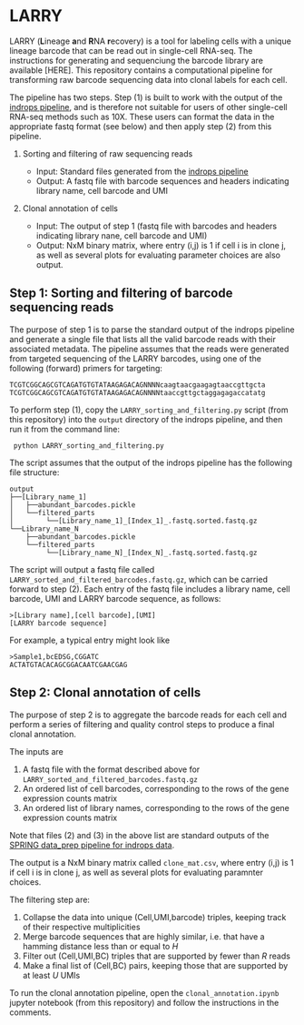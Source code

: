 # LARRY

LARRY (**L**ineage **a**nd **R**NA **r**ecovery) is a tool for labeling cells with a unique lineage barcode that can be read out in single-cell RNA-seq. The instructions for generating and sequenciung the barcode library are available [HERE]. This repository contains a computational pipeline for transforming raw barcode sequencing data into clonal labels for each cell. 

The pipeline has two steps. Step (1) is built to work with the output of the [indrops pipeline](https://github.com/indrops/indrops), and is therefore not suitable for users of other single-cell RNA-seq methods such as 10X. These users can format the data in the appropriate fastq format (see below) and then apply step (2) from this pipeline. 

1. Sorting and filtering of raw sequencing reads
    * Input: Standard files generated from the [indrops pipeline](https://github.com/indrops/indrops)
    * Output: A fastq file with barcode sequences and headers indicating library name, cell barcode and UMI 

2. Clonal annotation of cells
    * Input: The output of step 1 (fastq file with barcodes and headers indicating library nane, cell barcode and UMI)
    * Output: NxM binary matrix, where entry (i,j) is 1 if cell i is in clone j, as well as several plots for evaluating parameter choices are also output. 


## Step 1: Sorting and filtering of barcode sequencing reads

The purpose of step 1 is to parse the standard output of the indrops pipeline and generate a single file that lists all the valid barcode reads with their associated metadata. The pipeline assumes that the reads were generated from targeted sequencing of the LARRY barcodes, using one of the following (forward) primers for targeting:

```
TCGTCGGCAGCGTCAGATGTGTATAAGAGACAGNNNNcaagtaacgaagagtaaccgttgcta
TCGTCGGCAGCGTCAGATGTGTATAAGAGACAGNNNNtaaccgttgctaggagagaccatatg
```

To perform step (1), copy the ```LARRY_sorting_and_filtering.py``` script (from this repository) into the ```output``` directory of the indrops pipeline, and then run it from the command line:

``` python LARRY_sorting_and_filtering.py```

The script assumes that the output of the indrops pipeline has the following file structure:

```
output
├──[Library_name_1]
│   ├──abundant_barcodes.pickle
│   └──filtered_parts
│        └──[Library_name_1]_[Index_1]_.fastq.sorted.fastq.gz
└──Library_name_N
    ├──abundant_barcodes.pickle
    └──filtered_parts
         └──[Library_name_N]_[Index_N]_.fastq.sorted.fastq.gz
```

The script will output a fastq file called ```LARRY_sorted_and_filtered_barcodes.fastq.gz```, which can be carried forward to step (2). Each entry of the fastq file includes a library name, cell barcode, UMI and LARRY barcode sequence, as follows:

```
>[Library name],[cell barcode],[UMI]
[LARRY barcode sequence]
```

For example, a typical entry might look like

```
>Sample1,bcEDSG,CGGATC
ACTATGTACACAGCGGACAATCGAACGAG
```

## Step 2: Clonal annotation of cells

The purpose of step 2 is to aggregate the barcode reads for each cell and perform a series of filtering and quality control steps to produce a final clonal annotation. 

The inputs are

1. A fastq file with the format described above for ```LARRY_sorted_and_filtered_barcodes.fastq.gz```
2. An ordered list of cell barcodes, corresponding to the rows of the gene expression counts matrix
3. An ordered list of library names, corresponding to the rows of the gene expression counts matrix

Note that files (2) and (3) in the above list are standard outputs of the [SPRING data_prep pipeline for indrops data](https://github.com/AllonKleinLab/SPRING_dev/blob/master/data_prep/spring_example_HPCs.ipynb).

The output is a NxM binary matrix called ```clone_mat.csv```, where entry (i,j) is 1 if cell i is in clone j, as well as several plots for evaluating paramnter choices.

The filtering step are:

1. Collapse the data into unique (Cell,UMI,barcode) triples, keeping track of their respective multiplicities
2. Merge barcode sequences that are highly similar, i.e. that have a hamming distance less than or equal to *H*
3. Filter out (Cell,UMI,BC) triples that are supported by fewer than _R_ reads
4. Make a final list of (Cell,BC) pairs, keeping those that are supported by at least _U_ UMIs

To run the clonal annotation pipeline, open the ```clonal_annotation.ipynb``` jupyter notebook (from this repository) and follow the instructions in the comments. 

